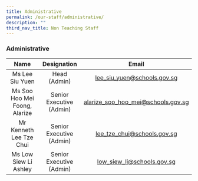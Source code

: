 ```yaml
---
title: Administrative
permalink: /our-staff/administrative/
description: ""
third_nav_title: Non Teaching Staff
---
```

### Administrative

| Name | Designation | Email |
|:---:|:---:|:---:|
| Ms Lee Siu Yuen | Head (Admin) | [lee\_siu\_yuen@schools.gov.sg](mailto:lee_siu_yuen@schools.gov.sg) |
| Ms Soo Hoo Mei Foong, Alarize | Senior Executive (Admin) | [alarize\_soo\_hoo\_mei@schools.gov.sg](mailto:alarize_soo_hoo_mei@schools.gov.sg) |
| Mr Kenneth Lee Tze Chui | Senior Executive (Admin) | [lee\_tze\_chui@schools.gov.sg](mailto:lee_tze_chui@schools.gov.sg) |
| Ms Low Siew Li Ashley | Senior Executive (Admin) | [low\_siew\_li@schools.gov.sg](mailto:low_siew_li@schools.gov.sg) |